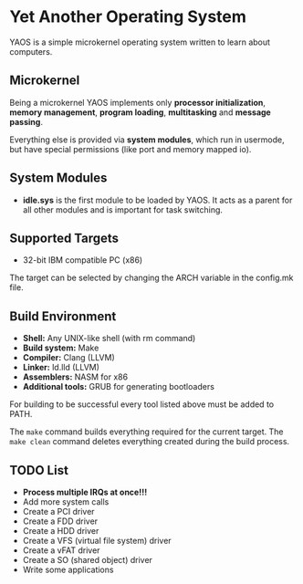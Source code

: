 Yet Another Operating System
============================

YAOS is a simple microkernel operating system written to learn about computers.

Microkernel
-----------

Being a microkernel YAOS implements only **processor initialization**,
**memory management**, **program loading**, **multitasking** and **message passing**.

Everything else is provided via **system modules**, which run in usermode,
but have special permissions (like port and memory mapped io).

System Modules
--------------

- **idle.sys** is the first module to be loaded by YAOS. It acts as a parent for
all other modules and is important for task switching.

Supported Targets
-----------------

- 32-bit IBM compatible PC (x86)

The target can be selected by changing the ARCH variable in the config.mk file.

Build Environment
-----------------

- **Shell:** Any UNIX-like shell (with rm command)
- **Build system:** Make
- **Compiler:** Clang (LLVM)
- **Linker:** ld.lld (LLVM)
- **Assemblers:** NASM for x86
- **Additional tools:** GRUB for generating bootloaders

For building to be successful every tool listed above must be added to PATH.

The `make` command builds everything required for the current target.
The `make clean` command deletes everything created during the build process.

TODO List
---------

- **Process multiple IRQs at once!!!**
- Add more system calls
- Create a PCI driver
- Create a FDD driver
- Create a HDD driver
- Create a VFS (virtual file system) driver
- Create a vFAT driver
- Create a SO (shared object) driver
- Write some applications

